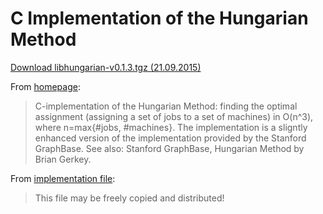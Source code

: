 # C Implementation of the Hungarian Method

[Download libhungarian-v0.1.3.tgz (21.09.2015)](http://www2.informatik.uni-freiburg.de/~stachnis/misc/libhungarian-v0.1.3.tgz)

From [homepage](http://www2.informatik.uni-freiburg.de/~stachnis/misc.html):

> C-implementation of the Hungarian Method: finding the optimal assignment (assigning a set of jobs to a set of machines) in O(n^3), where n=max{#jobs, #machines}. The implementation is a sligntly enhanced version of the implementation provided by the Stanford GraphBase. See also: Stanford GraphBase, Hungarian Method by Brian Gerkey.

From [implementation file](hungarian.c):

> This file may be freely copied and distributed!
